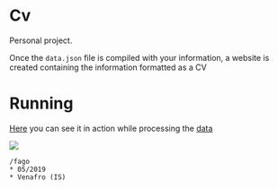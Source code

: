# Cv

Personal project.

Once the `data.json` file is compiled with your information, a website is created containing the information formatted as a CV

# Running

[Here](https://fagottino.github.io/cv/) you can see it in action while processing the [data](https://fagottino.github.io/cv/assets/data.json)

![](www.orlandoantonio.it/01/favicon.png)

```
/fago
* 05/2019
* Venafro (IS)
```


